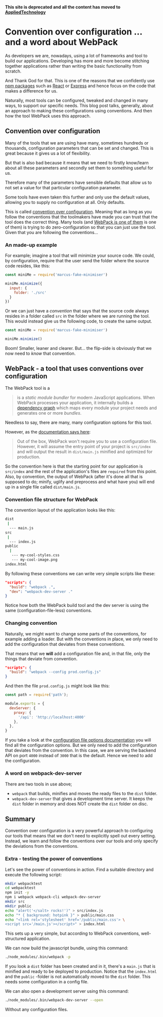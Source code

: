 **This site is deprecated and all the content has moved to [AppliedTechnology](https://appliedtechnology.github.io/protips/)**

# Convention over configuration … and a word about WebPack

As developers we are, nowadays, using a lot of frameworks and tool to build our applications. Developing has more and more become stitching together applications rather than writing the basic functionality from scratch.

And Thank God for that. This is one of the reasons that we confidently use [npm packages]([http://npmjs.com](http://npmjs.com/)) such as [React](https://www.npmjs.com/package/react) or [Express](https://www.npmjs.com/package/express) and hence focus on the code that makes a difference for us.

Naturally, most tools can be configured, tweaked and changed in many ways, to support our specific needs. This blog post talks, generally, about an approach to making these configurations using conventions. And then how the tool WebPack uses this approach.

## Convention over configuration

Many of the tools that we are using have many, sometimes hundreds or thousands, configuration parameters that can be set and changed. This is great because it gives us a lot of flexibility.

But that is also bad because it means that we need to firstly know/learn about all these parameters and secondly set them to something useful for us.

Therefore many of the parameters have sensible defaults that allow us to not set a value for that particular configuration parameter.

Some tools have even taken this further and only use the default values, allowing you to supply no configuration at all. Only defaults.

This is called [convention over configuration](https://en.wikipedia.org/wiki/Convention_over_configuration). Meaning that as long as you follow the conventions that the toolmakers have made you can trust that the tool does the correct thing. Many tools (and [WebPack is one of them](https://medium.com/@hpux/webpack-4-in-production-how-make-your-life-easier-4d03e2e5b081) is one of them) is trying to do zero-configuration so that you can just use the tool. Given that you are following the conventions...

### An made-up example

For example; imagine a tool that will minimize your source code. We could, by configuration, require that the user send the folder where the source code resides, like this:

```javascript
const miniMe = require('marcus-fake-minimiser')

miniMe.minimize({
  input: {
    folder: './src'
  }
})
```

Or we can just have a *convention* that says that the source code always resides in a folder called `src` in the folder where we are running the tool. This would instead give us the following code, to create the same output.

```javascript
const miniMe = require('marcus-fake-minimiser')

miniMe.minimize()
```

Boom! Smaller, leaner and clearer. But… the flip-side is obviously that we now need to *know* that convention.

## WebPack - a tool that uses conventions over configuration

The WebPack tool is a

> is a *static module bundler* for modern JavaScript applications. When WebPack processes your application, it internally builds a [dependency graph](https://webpack.js.org/concepts/dependency-graph/) which maps every module your project needs and generates one or more *bundles*.

Needless to say, there are many, many configuration options for this tool.

However, as the [documentation says here](https://webpack.js.org/configuration/):

> Out of the box, WebPack won't require you to use a configuration file. However, it will assume the entry point of your project is `src/index` and will output the result in `dist/main.js` minified and optimized for production.

So the convention here is that the starting point for our application is `src/index` and the rest of the application's files are `required`  from this point. Also, by convention, the output of WebPack (after it's done all that is supposed to do; minify, uglify and preprocess and what have you) will end up in a single file called `dist/main.js`.

### Convention file structure for WebPack

The convention layout of the application looks like this:

```bash
dist
 |
  --- main.js
src
 |
  --- index.js
public
  |
   --- my-cool-styles.css
   --- my-cool-image.png
index.html
```



By following these conventions we can write very simple scripts like these:

```json
"scripts": {
  "build": "webpack .",
  "dev": "webpack-dev-server ."
}
```

Notice how both the WebPack build tool and the dev server is using the same (configuration-file-less) conventions.


### Changing convention

Naturally, we might want to change some parts of the conventions, for example adding a loader. But with the conventions in place, we only need to add the configuration that deviates from these conventions.

That means that we **will** add a configuration file and, in that file, only the things that deviate from convention.

```json
"scripts": {
  "build": "webpack --config prod.config.js"
}
```

And then the file `prod.config.js` might look like this:

```javascript
const path = require('path');

module.exports = {
  devServer: {
    proxy: {
      '/api': 'http://localhost:4000'
    },
  },
}
```

If you take a look at the [configuration file options documentation](https://webpack.js.org/configuration/#options) you will find all the configuration options. But we only need to add the configuration that deviates from the convention. In this case, we are serving the backend API on port `4000` instead of `3000` that is the default. Hence we need to add the configuration.

### A word on webpack-dev-server

There are two tools in use above;

- `webpack` that builds, minifies and moves the ready files to the `dist` folder.
- `webpack-dev-server` that gives a development time server. It keeps the `dist` folder in memory and does NOT create the `dist` folder on disc.

## Summary

Convention over configuration is a very powerful approach to configuring our tools that means that we don't need to explicitly spell out every setting. Instead, we learn and follow the conventions over our tools and only specify the deviations from the conventions.

### Extra - testing the power of conventions

Let's see the power of conventions in action. Find a suitable directory and execute the following script:

```bash
mkdir webpacktest
cd webpacktest
npm init -y
npm i webpack webpack-cli webpack-dev-server
mkdir src
mkdir public
echo "alert('</salt> rocks!')" > src/index.js
echo "* { background: hotpink }" > public/main.css
echo "<link rel='stylesheet' href='/public/main.css'> \
<script src='/main.js'></script>" > index.html
```

This sets up a very simple, but according to WebPack conventions, well-structured application.

We can now build the javascript bundle, using this command:

```bash
./node_modules/.bin/webpack -p
```

If you look a `dist` folder has been created and in it, there's a `main.js` that is minified and ready to be deployed to production. Notice that the `index.html` and the `public` -folder is not automatically moved to the `dist` folder. This needs some configuration in a config file.

We can also open a development server using this command:

```bash
./node_modules/.bin/webpack-dev-server --open
```

Without any configuration files.